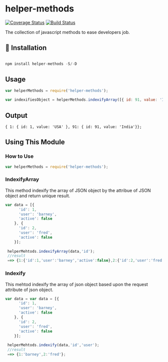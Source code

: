 # helper-methods

[![Coverage Status](https://coveralls.io/repos/github/prateekpronoc/helper-methods/badge.svg?branch=master)](https://coveralls.io/github/prateekpronoc/helper-methods?branch=master) [![Build Status](https://travis-ci.org/prateekpronoc/helper-methods.svg?branch=master)](https://travis-ci.org/prateekpronoc/helper-methods)


The collection of javascript methods to ease developers job.


## :electric_plug: Installation

```javascript

npm install helper-methods -S/-D

```

 ##  Usage

```javascript
var helperMethods = require('helper-methods');

var indexifiesObject = helperMethods.indexifyArray([{ id: 91, value: 'India' }, { id: 1, value: 'USA' }],'id');

```

## Output

```
{ 1: { id: 1, value: 'USA' }, 91: { id: 91, value: 'India'}};	
```

## Using This Module

### How to Use

```javascript
var helperMethods = require('helper-methods');
```

### IndexifyArray

This method indexify the array of JSON object by the attribue of JSON object and return unique result.

```js
var data = [{
      'id': 1,
      'user': 'barney',
      'active': false
    }, {
      'id': 2,
      'user': 'fred',
      'active': false
    }];
    
 helperMehtods.indexifyArray(data,'id');
 //result
 ==> {1:{'id':1,'user':'barney','active':false},2:{'id':2,'user':'fred','active':false}} 
```

### Indexify

This mehtod indexify the array of json object based upon the request attribute of json object.

```js
var data = var data = [{
      'id': 1,
      'user': 'barney',
      'active': false
    }, {
      'id': 2,
      'user': 'fred',
      'active': false
    }];
    
 helperMehtods.indexify(data,'id','user');
 //result 
 ==> {1:'barney',2:'fred'};
```



